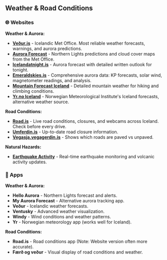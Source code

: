 ## Weather & Road Conditions

### 🌐 Websites

**Weather & Aurora:**
- **<a href="https://vedur.is/" target="_blank">Veður.is</a>** - Icelandic Met Office. Most reliable weather forecasts, warnings, and aurora predictions.
- **<a href="https://en.vedur.is/weather/forecasts/aurora" target="_blank">Aurora Forecast</a>** - Northern Lights predictions and cloud cover maps from the Met Office.
- **<a href="https://icelandatnight.is" target="_blank">Icelandatnight.is</a>** - Aurora forecast with detailed written outlook for tonight.
- **<a href="https://emeraldskies.is" target="_blank">Emeraldskies.is</a>** - Comprehensive aurora data: KP forecasts, solar wind, magnetometer readings, and analysis.
- **<a href="https://www.mountain-forecast.com/countries/Iceland" target="_blank">Mountain Forecast Iceland</a>** - Detailed mountain weather for hiking and climbing conditions.
- **<a href="https://www.yr.no/en/forecast/daily-table/2-3413829/Iceland/Capital%20Region/Reykjav%C3%ADkurborg/Reykjavik" target="_blank">Yr.no Iceland</a>** - Norwegian Meteorological Institute's Iceland forecasts, alternative weather source.

**Road Conditions:**
- **<a href="https://umferdin.is/en" target="_blank">Road.is</a>** - Live road conditions, closures, and webcams across Iceland. Check before every drive.
- **<a href="https://umferdin.is" target="_blank">Umferdin.is</a>** - Up-to-date road closure information.
- **<a href="https://vegasja.vegagerdin.is" target="_blank">Vegasja.vegagerdin.is</a>** - Shows which roads are paved vs unpaved.

**Natural Hazards:**
- **<a href="https://en.vedur.is/earthquakes-and-volcanism/earthquakes" target="_blank">Earthquake Activity</a>** - Real-time earthquake monitoring and volcanic activity updates.

### 📱 Apps

**Weather & Aurora:**
- **Hello Aurora** - Northern Lights forecast and alerts.
- **My Aurora Forecast** - Alternative aurora tracking app.
- **Veður** - Icelandic weather forecasts.
- **Ventusky** - Advanced weather visualization.
- **Windy** - Wind conditions and weather patterns.
- **Yr** - Norwegian meteorology app (works well for Iceland).

**Road Conditions:**
- **Road.is** - Road conditions app (Note: Website version often more accurate).
- **Færð og veður** - Visual display of road conditions and weather.